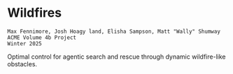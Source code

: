 # Wildfires
	Max Fennimore, Josh Hoagy land, Elisha Sampson, Matt "Wally" Shumway
	ACME Volume 4b Project
	Winter 2025

Optimal control for agentic search and rescue through dynamic wildfire-like obstacles.
